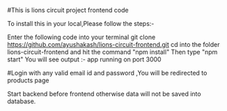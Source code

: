 #This is lions circuit project frontend code

To install this in your local,Please follow the steps:-

Enter the following code into your terminal
git clone https://github.com/ayushakash/lions-circuit-frontend.git
cd into the folder lions-circuit-frontend and hit the command "npm install"
Then type "npm start"
You will see output :- app running on port 3000

#Login with any valid email id and password ,You will be redirected to products page

Start backend before frontend otherwise data will not be saved into database.